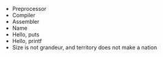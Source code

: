 *  Preprocessor
* Compiler
* Assembler
* Name
* Hello, puts
* Hello, printf
* Size is not grandeur, and territory does not make a nation
